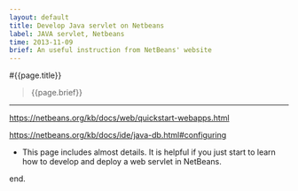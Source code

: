 ```yaml
---
layout: default
title: Develop Java servlet on Netbeans 
label: JAVA servlet, Netbeans
time: 2013-11-09
brief: An useful instruction from NetBeans' website
---
```


#{{page.title}}
> {{page.brief}}
**************

<https://netbeans.org/kb/docs/web/quickstart-webapps.html>  

<https://netbeans.org/kb/docs/ide/java-db.html#configuring>  

+ This page includes almost details. It is helpful if you just start to learn how to develop and deploy a web servlet in NetBeans.  

end.
